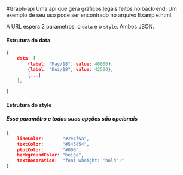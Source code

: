 #Graph-api
Uma api que gera gráficos legais feitos no back-end;
Um exemplo de seu uso pode ser encontrado no arquivo Example.html.

A URL espera 2 parametros, o `data` e o `style`. Ambos JSON.

#### Estrutura do data
```json
{
    data: [
        {label: "May/18", value: 40000},
        {label: "Dez/18", value: 42500},
        {...}
    ],

}
```

#### Estrutura do style
##### Esse paramêtro e todas suas opções são opcionais
```json
{
    lineColor:       "#2e4f5a",
    textColor:       "#545454",
    plotColor:       "#000",                
    backgroundColor: "beige",
    textDecoration:  "font-wheight: 'bold';"
}
```